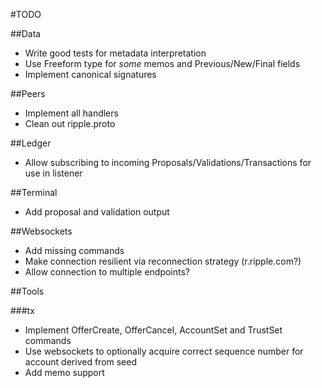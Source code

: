 #TODO

##Data
* Write good tests for metadata interpretation
* Use Freeform type for _some_ memos and Previous/New/Final fields
* Implement canonical signatures

##Peers
* Implement all handlers
* Clean out ripple.proto

##Ledger
* Allow subscribing to incoming Proposals/Validations/Transactions for use in listener

##Terminal
* Add proposal and validation output

##Websockets
* Add missing commands
* Make connection resilient via reconnection strategy (r.ripple.com?)
* Allow connection to multiple endpoints?

##Tools

###tx
* Implement OfferCreate, OfferCancel, AccountSet and TrustSet commands
* Use websockets to optionally acquire correct sequence number for account derived from seed 
* Add memo support
